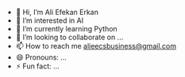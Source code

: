 - 👋 Hi, I’m Ali Efekan Erkan
- 👀 I’m interested in AI
- 🌱 I’m currently learning Python
- 💞️ I’m looking to collaborate on ...
- 📫 How to reach me alieecsbusiness@gmail.com
- 😄 Pronouns: ...
- ⚡ Fun fact: ...

<!---
AliWASP/AliWASP is a ✨ special ✨ repository because its `README.md` (this file) appears on your GitHub profile.
You can click the Preview link to take a look at your changes.
--->
